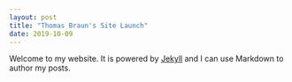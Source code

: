 ```yaml
---
layout: post
title: "Thomas Braun's Site Launch"
date: 2019-10-09
---
```


Welcome to my website. 
It is powered by [Jekyll](http://jekyllrb.com) and I can use Markdown to author my posts.
